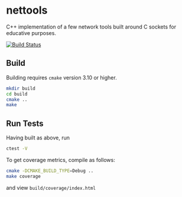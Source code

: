 # nettools
C++ implementation of a few network tools built around C sockets for educative
purposes.

[![Build Status](https://travis-ci.com/cleborys/nettools.svg?branch=master)](https://travis-ci.com/cleborys/nettools)

## Build ##
Building requires `cmake` version 3.10 or higher.
```bash
mkdir build
cd build
cmake ..
make
```

## Run Tests ##
Having built as above, run
```bash
ctest -V
```
To get coverage metrics, compile as follows:
```bash
cmake -DCMAKE_BUILD_TYPE=Debug ..
make coverage
```
and view `build/coverage/index.html`
